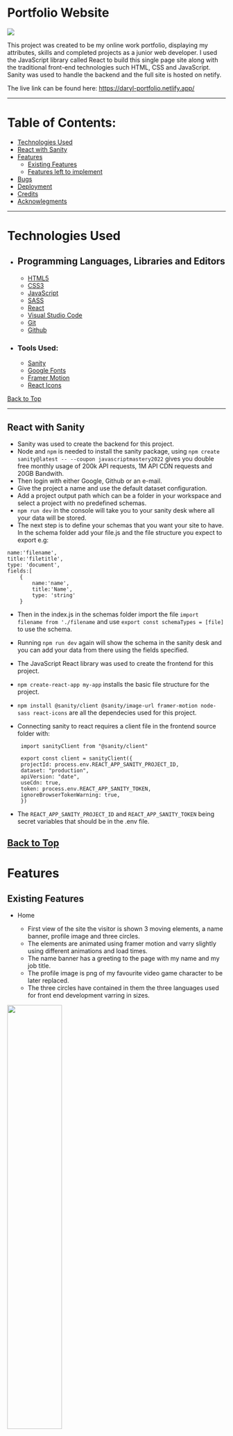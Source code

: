 <h1 align="left">Portfolio Website</h1>

<img src="src/assets/readme/responsive.PNG">

This project was created to be my online work portfolio, displaying my attributes, skills and completed projects as a junior web developer.
I used the JavaScript library called React to build this single page site along with the traditional front-end technologies such HTML, CSS and JavaScript.
Sanity was used to handle the backend and the full site is hosted on netify.

The live link can be found here: https://daryl-portfolio.netlify.app/

---

# Table of Contents:

- [Technologies Used](#technologies-used)
- [React with Sanity](#react-with-sanity)
- [Features](#features)
  - [Existing Features](#existing-features)
  - [Features left to implement](#features-left-to-implement)
- [Bugs](#bugs)
- [Deployment](#deployment)
- [Credits](#credits)
- [Acknowlegments](#credits)

---

# Technologies Used

- ## Programming Languages, Libraries and Editors

  - [HTML5](https://en.wikipedia.org/wiki/HTML5)
  - [CSS3](https://en.wikipedia.org/wiki/CSS)
  - [JavaScript](https://en.wikipedia.org/wiki/JavaScript)
  - [SASS](https://sass-lang.com/)
  - [React](https://reactjs.org/)
  - [Visual Studio Code](https://code.visualstudio.com/)
  - [Git](https://git-scm.com/)
  - [Github](https://github.com/)

- ### Tools Used:

  - [Sanity](https://www.sanity.io/)
  - [Google Fonts](https://fonts.google.com/)
  - [Framer Motion](https://www.framer.com/motion/)
  - [React Icons](https://react-icons.github.io/react-icons/)

[Back to Top](#table-of-contents)

---

## React with Sanity

- Sanity was used to create the backend for this project.
- Node and `npm` is needed to install the sanity package, using `npm create sanity@latest -- --coupon javascriptmastery2022` gives you double free monthly usage of 200k API requests, 1M API CDN requests and 20GB Bandwith.
- Then login with either Google, Github or an e-mail.
- Give the project a name and use the default dataset configuration.
- Add a project output path which can be a folder in your workspace and select a project with no predefined schemas.
- `npm run dev` in the console will take you to your sanity desk where all your data will be stored.
- The next step is to define your schemas that you want your site to have. In the schema folder add your file.js and the file structure you expect to export e.g:

```
name:'filename',
title:'filetitle',
type: 'document',
fields:[
    {
        name:'name',
        title:'Name',
        type: 'string'
    }
```

- Then in the index.js in the schemas folder import the file `import filename from './filename` and use `export const schemaTypes = [file]` to use the schema.
- Running `npm run dev` again will show the schema in the sanity desk and you can add your data from there using the fields specified.

- The JavaScript React library was used to create the frontend for this project.
- `npm create-react-app my-app` installs the basic file structure for the project.
- `npm install @sanity/client @sanity/image-url framer-motion node-sass react-icons` are all the dependecies used for this project.
- Connecting sanity to react requires a client file in the frontend source folder with:

  ```
   import sanityClient from "@sanity/client"

   export const client = sanityClient({
   projectId: process.env.REACT_APP_SANITY_PROJECT_ID,
   dataset: "production",
   apiVersion: "date",
   useCdn: true,
   token: process.env.REACT_APP_SANITY_TOKEN,
   ignoreBrowserTokenWarning: true,
   })

  ```

- The `REACT_APP_SANITY_PROJECT_ID` and `REACT_APP_SANITY_TOKEN` being secret variables that should be in the .env file.

## [Back to Top](#table-of-contents)

# Features

## Existing Features

- Home

  - First view of the site the visitor is shown 3 moving elements, a name banner, profile image and three circles.
  - The elements are animated using framer motion and varry slightly using different animations and load times.
  - The name banner has a greeting to the page with my name and my job title.
  - The profile image is png of my favourite video game character to be later replaced.
  - The three circles have contained in them the three languages used for front end development varring in sizes.

<img width="50%" src="src/assets/readme/home.gif">

<br/>

- About

- This section highlights my attributes as a developer and a person.
- Uses framer motion to highlight each attibute as the mouse scrolls over.

<img width="50%" src="src/assets/readme/about.gif">

<br/>

- Skills and Expereinces

- This section has the languages, frameworks, libraries and databases that I have used.
- Framer motion is used to highlight each skill as they are scrolled over.
- It also has my work experience and the tasks I would undergo in them.

<img width="50%" src="src/assets/readme/skills.gif">

<br/>

- Projects

- This section holds the links to both the codebase and live site to my portfolio projects.
- Framer motion is used to let the visitor hover over a selected project and has choices to open each link on a new page.
- <img width="50%" src="src/assets/readme/proj.gif">

- Each project has tags and can be filtered by clicking on one of the choices above.
- The most prevelent tag for each project is seen bellow the project image.
- <img width="50%" src="src/assets/readme/proj-filter.gif">

- If a chosen filter has no project with that tag another image is shown.
- This lets the visitor know that I have more projects in the works.
- <img width="50%" src="src/assets/readme/proj-filter-2.gif">

<br/>

- Contact Me

- This section is a way for the visitor to get in touch with me by having my contact details.
- My email and phone number are clickable links that redirect accordingly.
- There's also a form element that the visitor can leave their details and this data is sent to the sanity backend which I can view.

<img width="50%" src="src/assets/readme/contact.gif">

<br/>

- Higher Order Component wrappers

- HOC were used for the social media icons, the navigational dots and the overall div using framer motion.
- The idea for having a HOC is to reuse component logic and keeps the individual pages where its used more lean.
- The wrappers are used by adding them to a page's export default expression.
- The AppWrap.js holds the NavigationDots and SocialMedia components which can be seen on all sections.
- The navigations got seen on the right of each section lets you know what section you're on and can click on the dots to move to the corresponding section.
- <img  src="src/assets/readme/links.png"> <img  src="src/assets/readme/nav-dots.PNG">
- The MotionWrap.js uses framer motion that replays all the animations in each sections when scrolled to or when clicked on.

<br/>

[Back to Top](#table-of-contents)

## Features left to Implement

- Possible features to add in future updates:

- Have the form data be sent to my personal email using emailJs.
- Get data from co-workers to fill out the testimonial section which is currently not being implemented.

[Back to Top](#table-of-contents)

---

# Bugs

-

## Bugs Solved

---

# Deployment

## Visual Studio Code

- This project was created locally using Visual Studio Code and used git to connect the local files to the github repository on my account.
- When commiting any file changes both the local and online codebase was updated.
- A quick setup to acheive this:
  - Create a repositry on github and a new folder in your local Visual Studio Code
  - In your local workspace terminal type `git init`
  - Then `git add .` and `git commit -m "first commit"`
  - Then `git branch -M main`
  - Then `git remote add origin https://github.com/username/reponame.git`
  - Finally `git push -u origin main`

## Github and Gitpod

- Forking the GitHub Repository

  - If you want to make changes to your repository without affecting it, you can make a copy of it by 'Forking' it. This ensures your original repository remains unchanged.

  - Find the relevant GitHub repository
  - In the top right corner of the page, click the Fork button (under your account)
  - Your repository has now been 'Forked' and you have a copy to work on
  - Cloning the GitHub Repository

- Cloning your repository will allow you to download a local version of the repository to be worked on. Cloning can also be a great way to backup your work.

  - Find the relevant GitHub repository
  - Press the arrow on the Code button
  - Copy the link that is shown in the drop-down
  - Now open Gitpod & select the directory location where you would like the clone created
  - In the terminal type 'git clone & then paste the link you copied in GitHub
  - Press enter and your local clone will be created.

## Deployment to Netlify

- `npm run build` command creates a full build of your application which then can be used to upload to netlify.
- Uploading the build folder to netlify requires you to simply drag the build folder into the sites section.
- It then gives you the option to edit your domain name.
- It then takes you to the site's dashboard with the link to the live site.

[Back to Top](#table-of-contents)

# Credits

- [JavaScript Mastery](https://www.youtube.com/watch?v=3HNyXCPDQ7Q) for the tutorial for creating and deploying this site.

## Media

- [Unsplash](https://unsplash.com/) for homepage image.
- [Ezgif](https://ezgif.com/maker) to create the gifs.

# Acknowledgements

[Back to Top](#table-of-contents)
